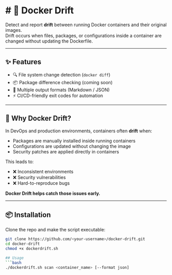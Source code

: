 # # 🐳 Docker Drift

Detect and report **drift** between running Docker containers and their original images.  
Drift occurs when files, packages, or configurations inside a container are changed without updating the Dockerfile.

---

## ✨ Features
- 🔍 File system change detection (`docker diff`)
- 📦 Package difference checking (coming soon)
- 📑 Multiple output formats (Markdown / JSON)
- ⚡ CI/CD-friendly exit codes for automation

---

## 🚀 Why Docker Drift?
In DevOps and production environments, containers often **drift** when:
- Packages are manually installed inside running containers  
- Configurations are updated without changing the image  
- Security patches are applied directly in containers  

This leads to:
- ❌ Inconsistent environments  
- ❌ Security vulnerabilities  
- ❌ Hard-to-reproduce bugs  

**Docker Drift helps catch those issues early.**

---

## 📦 Installation
Clone the repo and make the script executable:
```bash
git clone https://github.com/<your-username>/docker-drift.git
cd docker-drift
chmod +x dockerdrift.sh

## Usage
```bash
./dockerdrift.sh scan <container_name> [--format json]
